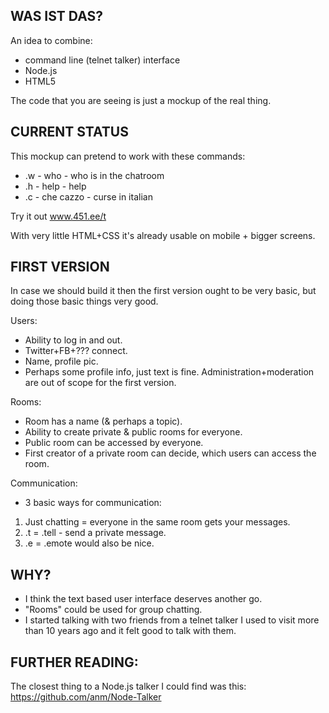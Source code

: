WAS IST DAS?
-------------

An idea to combine:
+ command line (telnet talker) interface
+ Node.js
+ HTML5

The code that you are seeing is just a mockup of the real thing.

CURRENT STATUS
-------------

This mockup can pretend to work with these commands:
+ .w - who - who is in the chatroom
+ .h - help - help
+ .c - che cazzo - curse in italian

Try it out www.451.ee/t

With very little HTML+CSS it's already usable on mobile + bigger screens.


FIRST VERSION
-------------

In case we should build it then the first version ought to be very basic, 
but doing those basic things very good.

Users:
+ Ability to log in and out. 
+ Twitter+FB+??? connect.
+ Name, profile pic. 
+ Perhaps some profile info, just text is fine.
Administration+moderation are out of scope for the first version.

Rooms:
+ Room has a name (& perhaps a topic).
+ Ability to create private & public rooms for everyone. 
+ Public room can be accessed by everyone. 
+ First creator of a private room can decide, which users can access the room.

Communication: 
+ 3 basic ways for communication:
1) Just chatting = everyone in the same room gets your messages.
2) .t = .tell <user> <message> - send a private message.
3) .e = .emote would also be nice.

WHY? 
----
+ I think the text based user interface deserves another go.
+ "Rooms" could be used for group chatting.
+ I started talking with two friends from a telnet talker I used to visit more than 10 years ago and it felt good to talk with them.

FURTHER READING:
--------------
The closest thing to a Node.js talker I could find was this: 
https://github.com/anm/Node-Talker
